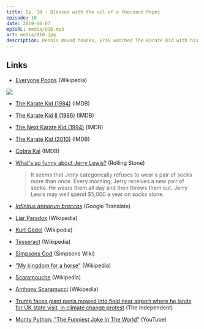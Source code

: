 ```yaml
---
title: Ep. 10 - Blessed with the oil of a thousand Popes
episode: 10
date: 2019-06-07
mp3URL: media/010.mp3
art: media/010.jpg
description: Dennis moved houses, Erik watched The Karate Kid with his kids, Dennis lost his phone, Erik got passports for his family, and Trump is still a fool.
---
```


## Links

- [Everyone Poops](https://en.wikipedia.org/wiki/Everyone_Poops) (Wikipedia)

<a href="https://www.amazon.com/Everyone-Poops-Taro-Gomi/dp/B0014JDSPU/ref=as_li_ss_il?keywords=everyone+poops&qid=1559836175&s=gateway&sr=8-2&linkCode=li3&tag=happyhourfm-20&linkId=795865c7a8ccf926a75517fdf823a21b&language=en_US" target="_blank"><img border="0" src="//ws-na.amazon-adsystem.com/widgets/q?_encoding=UTF8&ASIN=B0014JDSPU&Format=_SL250_&ID=AsinImage&MarketPlace=US&ServiceVersion=20070822&WS=1&tag=happyhourfm-20&language=en_US" ></a><img src="https://ir-na.amazon-adsystem.com/e/ir?t=happyhourfm-20&language=en_US&l=li3&o=1&a=B0014JDSPU" width="1" height="1" border="0" alt="" style="border:none !important; margin:0px !important;" />

- [The Karate Kid (1984)](https://www.imdb.com/title/tt0087538/) (IMDB)
- [The Karate Kid II (1986)](https://www.imdb.com/title/tt0091326/) (IMDB)
- [The Next Karate Kid (1994)](https://www.imdb.com/title/tt0110657/) (IMDB)
- [The Karate Kid (2010)](https://www.imdb.com/title/tt1155076/) (IMDB)
- [Cobra Kai](https://www.imdb.com/title/tt7221388/) (IMDB)
- [What's so funny about Jerry Lewis?](https://www.rollingstone.com/movies/movie-features/whats-so-funny-about-jerry-lewis-83843/) (Rolling Stone)

  > It seems that Jerry categorically refuses to wear a pair of socks more than once. Every morning, Jerry receives a new pair of socks. He wears them all day and then throws them out. Jerry Lewis may well spend \$5,000 a year on socks alone.

- [_Infinitus annorum braccas_](https://translate.google.com/#view=home&op=translate&sl=la&tl=en&text=infinitus%20annorum%20braccas) (Google Translate)
- [Liar Paradox](https://en.wikipedia.org/wiki/Liar_paradox) (Wikipedia)
- [Kurt Gödel](https://en.wikipedia.org/wiki/Kurt_Gödel) (Wikipedia)
- [Tesseract](https://en.wikipedia.org/wiki/Tesseract) (Wikipedia)
- [Simpsons God](https://simpsons.fandom.com/wiki/God) (Simpsons Wiki)
- ["My kingdom for a horse"](<https://en.wikipedia.org/wiki/Richard_III_(play)#"My_kingdom_for_a_horse"_quote>) (Wikipedia)
- [Scaramouche](https://en.wikipedia.org/wiki/Scaramouche) (Wikipedia)
- [Anthony Scaramucci](https://en.wikipedia.org/wiki/Anthony_Scaramucci) (Wikipedia)
- [Trump faces giant penis mowed into field near airport where he lands for UK state visit, in climate change protest](https://www.independent.co.uk/news/uk/home-news/trump-uk-visit-penis-stansted-airport-protest-climate-change-real-essex-a8941271.html) (The Independent)
- [Monty Python: "The Funniest Joke In The World"](https://www.youtube.com/watch?v=rGbe5qy5274) (YouTube)
